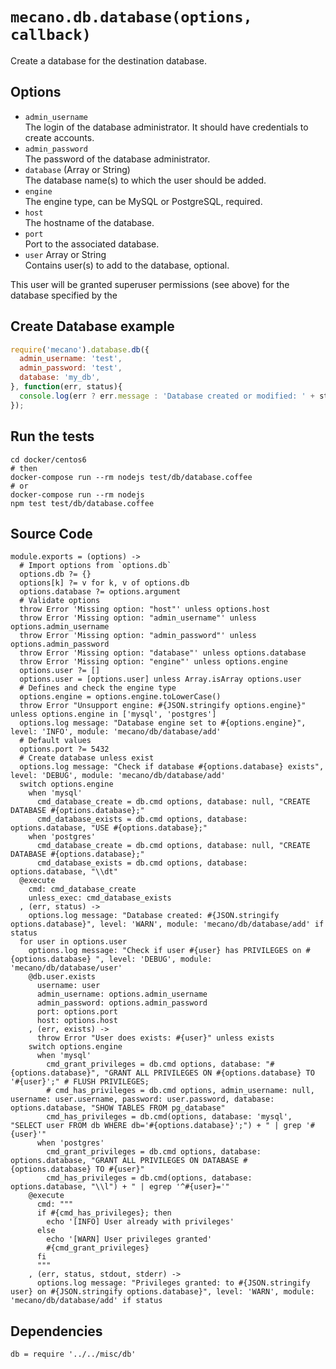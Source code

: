 
# `mecano.db.database(options, callback)`

Create a database for the destination database.

## Options

*   `admin_username`   
    The login of the database administrator. It should have credentials to create accounts.   
*   `admin_password`   
    The password of the database administrator.   
*   `database` (Array or String)   
    The database name(s) to which the user should be added.   
*   `engine`      
    The engine type, can be MySQL or PostgreSQL, required.   
*   `host`   
    The hostname of the database.   
*   `port`   
    Port to the associated database.   
*   `user` Array or String   
    Contains  user(s) to add to the database, optional.   

This user will be granted superuser permissions (see above) for the database specified by the

## Create Database example

```js
require('mecano').database.db({
  admin_username: 'test',
  admin_password: 'test',
  database: 'my_db',
}, function(err, status){
  console.log(err ? err.message : 'Database created or modified: ' + status);
});
```

## Run the tests

```
cd docker/centos6
# then
docker-compose run --rm nodejs test/db/database.coffee
# or
docker-compose run --rm nodejs
npm test test/db/database.coffee
```

## Source Code

    module.exports = (options) ->
      # Import options from `options.db`
      options.db ?= {}
      options[k] ?= v for k, v of options.db
      options.database ?= options.argument
      # Validate options
      throw Error 'Missing option: "host"' unless options.host
      throw Error 'Missing option: "admin_username"' unless options.admin_username
      throw Error 'Missing option: "admin_password"' unless options.admin_password
      throw Error 'Missing option: "database"' unless options.database
      throw Error 'Missing option: "engine"' unless options.engine
      options.user ?= []
      options.user = [options.user] unless Array.isArray options.user
      # Defines and check the engine type 
      options.engine = options.engine.toLowerCase()
      throw Error "Unsupport engine: #{JSON.stringify options.engine}" unless options.engine in ['mysql', 'postgres']
      options.log message: "Database engine set to #{options.engine}", level: 'INFO', module: 'mecano/db/database/add'
      # Default values
      options.port ?= 5432 
      # Create database unless exist
      options.log message: "Check if database #{options.database} exists", level: 'DEBUG', module: 'mecano/db/database/add'
      switch options.engine
        when 'mysql'
          cmd_database_create = db.cmd options, database: null, "CREATE DATABASE #{options.database};"
          cmd_database_exists = db.cmd options, database: options.database, "USE #{options.database};"
        when 'postgres'
          cmd_database_create = db.cmd options, database: null, "CREATE DATABASE #{options.database};"
          cmd_database_exists = db.cmd options, database: options.database, "\\dt"
      @execute
        cmd: cmd_database_create
        unless_exec: cmd_database_exists
      , (err, status) ->
        options.log message: "Database created: #{JSON.stringify options.database}", level: 'WARN', module: 'mecano/db/database/add' if status
      for user in options.user
        options.log message: "Check if user #{user} has PRIVILEGES on #{options.database} ", level: 'DEBUG', module: 'mecano/db/database/user'     
        @db.user.exists
          username: user
          admin_username: options.admin_username
          admin_password: options.admin_password
          port: options.port
          host: options.host
        , (err, exists) ->
          throw Error "User does exists: #{user}" unless exists
        switch options.engine
          when 'mysql'
            cmd_grant_privileges = db.cmd options, database: "#{options.database}", "GRANT ALL PRIVILEGES ON #{options.database} TO '#{user}';" # FLUSH PRIVILEGES;
            # cmd_has_privileges = db.cmd options, admin_username: null, username: user.username, password: user.password, database: options.database, "SHOW TABLES FROM pg_database"
            cmd_has_privileges = db.cmd(options, database: 'mysql', "SELECT user FROM db WHERE db='#{options.database}';") + " | grep '#{user}'"
          when 'postgres'
            cmd_grant_privileges = db.cmd options, database: options.database, "GRANT ALL PRIVILEGES ON DATABASE #{options.database} TO #{user}"
            cmd_has_privileges = db.cmd(options, database: options.database, "\\l") + " | egrep '^#{user}='"
        @execute
          cmd: """
          if #{cmd_has_privileges}; then
            echo '[INFO] User already with privileges'
          else
            echo '[WARN] User privileges granted'
            #{cmd_grant_privileges}
          fi
          """
        , (err, status, stdout, stderr) ->
          options.log message: "Privileges granted: to #{JSON.stringify user} on #{JSON.stringify options.database}", level: 'WARN', module: 'mecano/db/database/add' if status

## Dependencies

    db = require '../../misc/db'
